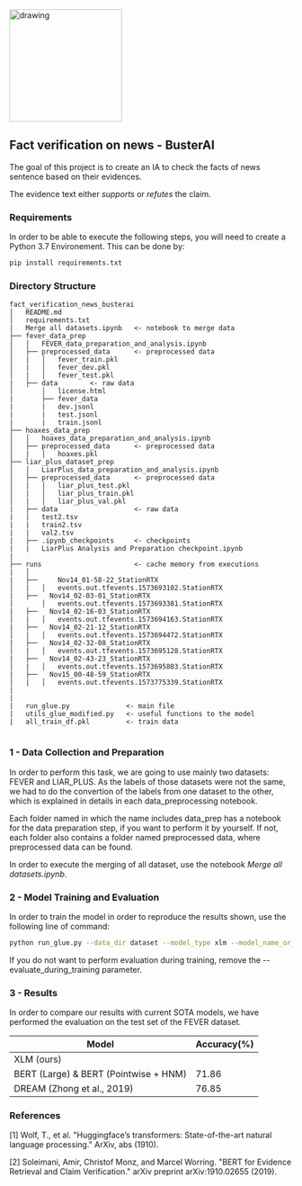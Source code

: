 <img src="https://pbs.twimg.com/profile_images/1126981606533672960/H4NiVXXg.jpg" alt="drawing" width="200"/>

## Fact verification on news - BusterAI
The goal of this project is to create an IA to check the facts of news sentence based on their evidences.

The evidence text either _supports_ or _refutes_ the claim.


### Requirements

In order to be able to execute the following steps, you will need to create a Python 3.7 Environement.
This can be done by:

```bash
pip install requirements.txt
```

### Directory Structure

```
fact_verification_news_busterai
│   README.md 
│   requirements.txt
|   Merge all datasets.ipynb   <- notebook to merge data 
├── fever_data_prep
│   │   FEVER_data_preparation_and_analysis.ipynb  
│   ├── preprocessed_data      <- preprocessed data
│   |   │   fever_train.pkl
│   |   │   fever_dev.pkl
│   |   │   fever_test.pkl
|   ├── data        <- raw data 
│       │   license.html
|       ├── fever_data
|       |   dev.jsonl
|       |   test.jsonl
|       |   train.jsonl
├── hoaxes_data_prep
│   │   hoaxes_data_preparation_and_analysis.ipynb  
│   ├── preprocessed_data      <- preprocessed data
│   |   │   hoaxes.pkl
├── liar_plus_dataset_prep
│   │   LiarPlus_data_preparation_and_analysis.ipynb
│   ├── preprocessed_data      <- preprocessed data
│   |   │   liar_plus_test.pkl
│   |   │   liar_plus_train.pkl
│   |   │   liar_plus_val.pkl
|   ├── data                   <- raw data 
|   |   test2.tsv
|   |   train2.tsv
|   |   val2.tsv
|   ├── .ipynb_checkpoints     <- checkpoints 
|   |   LiarPlus Analysis and Preparation checkpoint.ipynb
|   
├── runs                       <- cache memory from executions
|   │   
|   ├──  	Nov14_01-58-22_StationRTX
│   |   │   events.out.tfevents.1573693102.StationRTX
|   ├──   Nov14_02-03-01_StationRTX
│       │   events.out.tfevents.1573693381.StationRTX
|   ├──   Nov14_02-16-03_StationRTX
│   |   │   events.out.tfevents.1573694163.StationRTX
|   ├──   Nov14_02-21-12_StationRTX
│   |   │   events.out.tfevents.1573694472.StationRTX
|   ├──   Nov14_02-32-08_StationRTX
│   |   │   events.out.tfevents.1573695128.StationRTX
|   ├──   Nov14_02-43-23_StationRTX
│   |   │   events.out.tfevents.1573695803.StationRTX
|   ├──   Nov15_00-48-59_StationRTX
│   |   │   events.out.tfevents.1573775339.StationRTX
|
|
|   run_glue.py              <- main file 
|   utils_glue_modified.py   <- useful functions to the model
|   all_train_df.pkl         <- train data 


```


### 1 - Data Collection and Preparation

In order to perform this task, we are going to use mainly two datasets: FEVER and LIAR_PLUS. As the labels of those
datasets were not the same, we had to do the convertion of the labels from one dataset to the other, which is
explained in details in each data_preprocessing notebook.

Each folder named in which the name includes data_prep has a notebook for the data preparation step, if you want to
perform it by yourself. If not, each folder also contains a folder named preprocessed data, where preprocessed data can
be found.

In order to execute the merging of all dataset, use the notebook _Merge all datasets.ipynb_. 

### 2 - Model Training and Evaluation

In order to train the model in order to reproduce the results shown, use the following line of command:

```bash
python run_glue.py --data_dir dataset --model_type xlm --model_name_or_path xlm-clm-enfr-1024 --task_name buster --output_dir output --do_train --evaluate_during_training --do_eval 
```
If you do not want to perform evaluation during training, remove  the --evaluate_during_training parameter.

### 3 - Results 

In order to compare our results with current SOTA models, we have performed the evaluation on the test set of
the FEVER dataset.

|     Model     |    Accuracy(%)   | 
| ------------- | ------------- |
|    XLM (ours) |            |
|     BERT (Large) & BERT (Pointwise + HNM)     |     71.86     |
| DREAM (Zhong et al., 2019)                    |     76.85     |



### References

[1] Wolf, T., et al. "Huggingface’s transformers: State-of-the-art natural language processing." ArXiv, abs (1910).


[2] Soleimani, Amir, Christof Monz, and Marcel Worring. "BERT for Evidence Retrieval and Claim Verification." arXiv preprint arXiv:1910.02655 (2019).


